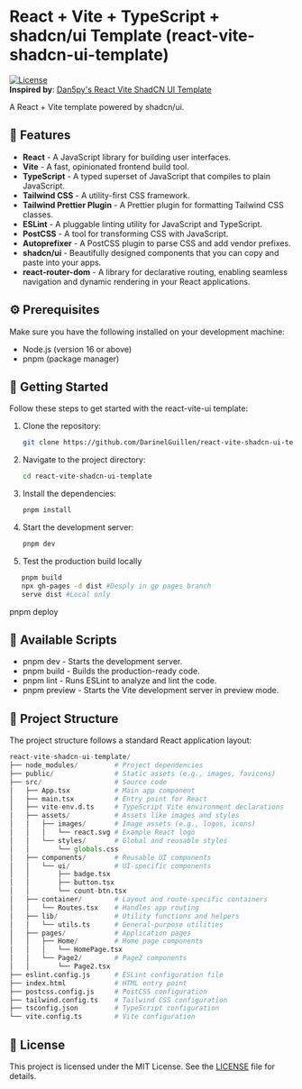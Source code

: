 # React + Vite + TypeScript + shadcn/ui Template (react-vite-shadcn-ui-template)

[![License](https://img.shields.io/badge/license-MIT-blue.svg)](https://github.com/Dan5py/react-vite-ui/blob/main/LICENSE)  
**Inspired by**: [Dan5py's React Vite ShadCN UI Template](https://github.com/dan5py/react-vite-shadcn-ui.git)


A React + Vite template powered by shadcn/ui.

## 🎉 Features

- **React** - A JavaScript library for building user interfaces.
- **Vite** - A fast, opinionated frontend build tool.
- **TypeScript** - A typed superset of JavaScript that compiles to plain JavaScript.
- **Tailwind CSS** - A utility-first CSS framework.
- **Tailwind Prettier Plugin** - A Prettier plugin for formatting Tailwind CSS classes.
- **ESLint** - A pluggable linting utility for JavaScript and TypeScript.
- **PostCSS** - A tool for transforming CSS with JavaScript.
- **Autoprefixer** - A PostCSS plugin to parse CSS and add vendor prefixes.
- **shadcn/ui** - Beautifully designed components that you can copy and paste into your apps.
- **react-router-dom** - A library for declarative routing, enabling seamless navigation and dynamic rendering in your React applications.

## ⚙️ Prerequisites

Make sure you have the following installed on your development machine:

- Node.js (version 16 or above)
- pnpm (package manager)

## 🚀 Getting Started

Follow these steps to get started with the react-vite-ui template:

1. Clone the repository:

   ```bash
   git clone https://github.com/DarinelGuillen/react-vite-shadcn-ui-template.git
   ```

2. Navigate to the project directory:

   ```bash
   cd react-vite-shadcn-ui-template
   ```

3. Install the dependencies:

   ```bash
   pnpm install
   ```

4. Start the development server:

   ```bash
   pnpm dev
   ```

5. Test the production build locally
```bash
   pnpm build
   npx gh-pages -d dist #Desply in gp pages branch
   serve dist #Local only
   ```

pnpm deploy


## 📜 Available Scripts

- pnpm dev - Starts the development server.
- pnpm build - Builds the production-ready code.
- pnpm lint - Runs ESLint to analyze and lint the code.
- pnpm preview - Starts the Vite development server in preview mode.

## 📂 Project Structure

The project structure follows a standard React application layout:

```python
react-vite-shadcn-ui-template/
├── node_modules/         # Project dependencies
├── public/               # Static assets (e.g., images, favicons)
├── src/                  # Source code
│   ├── App.tsx           # Main app component
│   ├── main.tsx          # Entry point for React
│   ├── vite-env.d.ts     # TypeScript Vite environment declarations
│   ├── assets/           # Assets like images and styles
│   │   ├── images/       # Image assets (e.g., logos, icons)
│   │   │   └── react.svg # Example React logo
│   │   └── styles/       # Global and reusable styles
│   │       └── globals.css
│   ├── components/       # Reusable UI components
│   │   └── ui/           # UI-specific components
│   │       ├── badge.tsx
│   │       ├── button.tsx
│   │       └── count-btn.tsx
│   ├── container/        # Layout and route-specific containers
│   │   └── Routes.tsx    # Handles app routing
│   ├── lib/              # Utility functions and helpers
│   │   └── utils.ts      # General-purpose utilities
│   ├── pages/            # Application pages
│   │   ├── Home/         # Home page components
│   │   │   └── HomePage.tsx
│   │   └── Page2/        # Page2 components
│   │       └── Page2.tsx
├── eslint.config.js      # ESLint configuration file
├── index.html            # HTML entry point
├── postcss.config.js     # PostCSS configuration
├── tailwind.config.ts    # Tailwind CSS configuration
├── tsconfig.json         # TypeScript configuration
└── vite.config.ts        # Vite configuration

```

## 📄 License

This project is licensed under the MIT License. See the [LICENSE](https://choosealicense.com/licenses/mit/) file for details.

